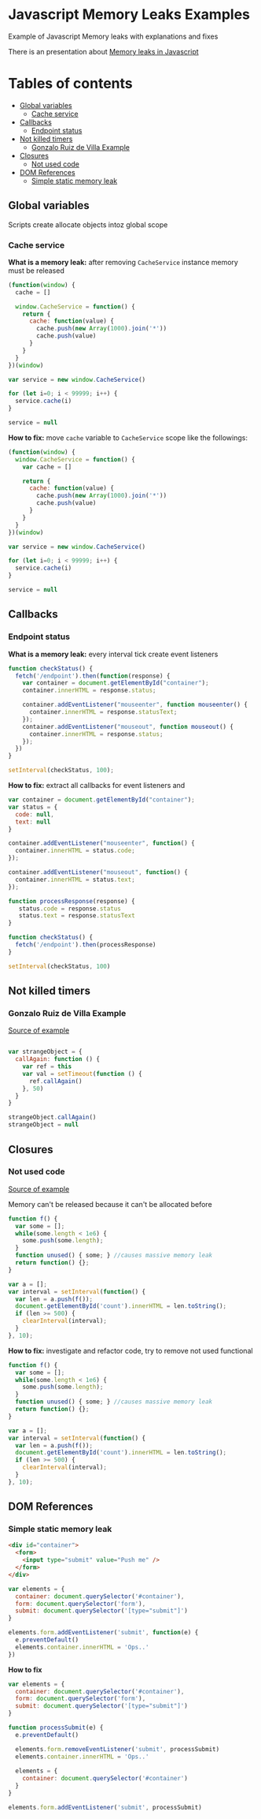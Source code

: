 Javascript Memory Leaks Examples
================================

Example of Javascript Memory leaks with explanations and fixes

There is an presentation about [Memory leaks in Javascript](https://slides.com/xufocoder/memory-leaks-in-the-javascript-4)

# Tables of contents

* [Global variables](#global-variables)
  * [Cache service](#cache-service)
* [Callbacks](#callbacks)
  * [Endpoint status](#endpoint-status)
* [Not killed timers](#not-killed-timers)
  * [Gonzalo Ruiz de Villa Example](#gonzalo-ruiz-de-villa-example)
* [Closures](#closures)
  * [Not used code](#not-used-code)
* [DOM References](#dom-references)
  * [Simple static memory leak](#simple-static-memory-leak)

## Global variables

Scripts create allocate objects intoz global scope 

### Cache service

**What is a memory leak:** after removing `CacheService` instance memory must be released 

```js
(function(window) {
  cache = []

  window.CacheService = function() {
    return {
      cache: function(value) {
        cache.push(new Array(1000).join('*'))
        cache.push(value)
      }
    }
  }
})(window)

var service = new window.CacheService()

for (let i=0; i < 99999; i++) {
  service.cache(i)
}

service = null
```

**How to fix:** move `cache` variable to `CacheService` scope like the followings:

```js
(function(window) {
  window.CacheService = function() {
    var cache = []

    return {
      cache: function(value) {
        cache.push(new Array(1000).join('*'))
        cache.push(value)
      }
    }
  }
})(window)

var service = new window.CacheService()

for (let i=0; i < 99999; i++) {
  service.cache(i)
}

service = null
```


## Callbacks

### Endpoint status

**What is a memory leak:** every interval tick create event listeners

```js
function checkStatus() {
  fetch('/endpoint').then(function(response) {
    var container = document.getElementById("container"); 
    container.innerHTML = response.status;

    container.addEventListener("mouseenter", function mouseenter() { 
      container.innerHTML = response.statusText;
    });
    container.addEventListener("mouseout", function mouseout() { 
      container.innerHTML = response.status;
    });
  })
}

setInterval(checkStatus, 100);
```

**How to fix:** extract all callbacks for event listeners and 

```js
var container = document.getElementById("container");
var status = {
  code: null,
  text: null
}

container.addEventListener("mouseenter", function() { 
  container.innerHTML = status.code;
});

container.addEventListener("mouseout", function() { 
  container.innerHTML = status.text;
});

function processResponse(response) {
   status.code = response.status
   status.text = response.statusText
}

function checkStatus() {
  fetch('/endpoint').then(processResponse)
}

setInterval(checkStatus, 100)
```

## Not killed timers

### Gonzalo Ruiz de Villa Example

[Source of example](http://slides.com/gruizdevilla/memory#/5/17)
```js

var strangeObject = { 
  callAgain: function () {
    var ref = this 
    var val = setTimeout(function () {
      ref.callAgain() 
    }, 50) 
  } 
} 

strangeObject.callAgain() 
strangeObject = null
```

## Closures

### Not used code

[Source of example](https://bugs.chromium.org/p/chromium/issues/detail?id=315190)

Memory can't  be released because it can't be allocated before

```js
function f() {
  var some = [];
  while(some.length < 1e6) {
    some.push(some.length);
  }
  function unused() { some; } //causes massive memory leak
  return function() {};
}

var a = [];
var interval = setInterval(function() {
  var len = a.push(f());
  document.getElementById('count').innerHTML = len.toString();
  if (len >= 500) {
    clearInterval(interval);
  }
}, 10);
```

**How to fix:** investigate and refactor code, try to remove not used functional

```js
function f() {
  var some = [];
  while(some.length < 1e6) {
    some.push(some.length);
  }
  function unused() { some; } //causes massive memory leak
  return function() {};
}

var a = [];
var interval = setInterval(function() {
  var len = a.push(f());
  document.getElementById('count').innerHTML = len.toString();
  if (len >= 500) {
    clearInterval(interval);
  }
}, 10);
```

## DOM References

### Simple static memory leak

```html
<div id="container">
  <form>
    <input type="submit" value="Push me" />
  </form>
</div>
```

```js
var elements = {
  container: document.querySelector('#container'),
  form: document.querySelector('form'),
  submit: document.querySelector('[type="submit"]')
}

elements.form.addEventListener('submit', function(e) {
  e.preventDefault()
  elements.container.innerHTML = 'Ops..'
})
```

**How to fix**

```js
var elements = {
  container: document.querySelector('#container'),
  form: document.querySelector('form'),
  submit: document.querySelector('[type="submit"]')
}

function processSubmit(e) {
  e.preventDefault()

  elements.form.removeEventListener('submit', processSubmit)
  elements.container.innerHTML = 'Ops..'
  
  elements = {
    container: document.querySelector('#container')
  }
}

elements.form.addEventListener('submit', processSubmit)
```
